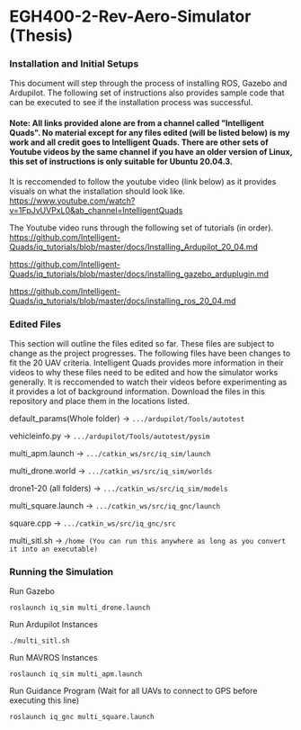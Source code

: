 # EGH400-2-Rev-Aero-Simulator (Thesis)

### Installation and Initial Setups
This document will step through the process of installing ROS, Gazebo and Ardupilot. 
The following set of instructions also provides sample code that can be executed to see if the installation process was successful. 

#### Note: All links provided alone are from a channel called "Intelligent Quads". No material except for any files edited (will be listed below) is my work and all credit goes to Intelligent Quads. There are other sets of Youtube videos by the same channel if you have an older version of Linux, this set of instructions is only suitable for Ubuntu 20.04.3.

It is reccomended to follow the youtube video (link below) as it provides visuals on what the installation should look like.                       
https://www.youtube.com/watch?v=1FpJvUVPxL0&ab_channel=IntelligentQuads

The Youtube video runs through the following set of tutorials (in order).                                                                                              
https://github.com/Intelligent-Quads/iq_tutorials/blob/master/docs/Installing_Ardupilot_20_04.md

https://github.com/Intelligent-Quads/iq_tutorials/blob/master/docs/installing_gazebo_arduplugin.md

https://github.com/Intelligent-Quads/iq_tutorials/blob/master/docs/installing_ros_20_04.md

### Edited Files
This section will outline the files edited so far. These files are subject to change as the project progresses. The following files have been changes to fit the 20 UAV criteria. Intelligent Quads provides more information in their videos to why these files need to be edited and how the simulator works generally. It is reccomended to watch their videos before experimenting as it provides a lot of background information. Download the files in this repository and place them in the locations listed. 

default_params(Whole folder) -> `.../ardupilot/Tools/autotest`

vehicleinfo.py -> `.../ardupilot/Tools/autotest/pysim` 

multi_apm.launch -> `.../catkin_ws/src/iq_sim/launch`

multi_drone.world -> `.../catkin_ws/src/iq_sim/worlds`

drone1-20 (all folders) -> `.../catkin_ws/src/iq_sim/models`

multi_square.launch -> `.../catkin_ws/src/iq_gnc/launch`

square.cpp -> `.../catkin_ws/src/iq_gnc/src`

multi_sitl.sh -> `/home (You can run this anywhere as long as you convert it into an executable)`

### Running the Simulation
Run Gazebo
```
roslaunch iq_sim multi_drone.launch
```
Run Ardupilot Instances
```
./multi_sitl.sh
```
Run MAVROS Instances
```
roslaunch iq_sim multi_apm.launch
```
Run Guidance Program (Wait for all UAVs to connect to GPS before executing this line)
```
roslaunch iq_gnc multi_square.launch
```
